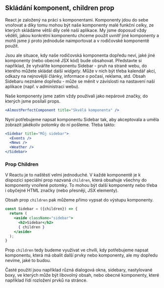 ## Skládání komponent, children prop

React je založený na práci s komponentami. Komponenty jdou do sebe vnořovat a díky tomu mohou být naše komponenty malé funkční celky, ze kterých skládáme větší díly celé naší aplikace. My jsme doposud vždy věděli, jakou konkrétní komponentu chceme použít uvnitř jiné komponenty a mohli jsme ji proto jednoduše naimportovat a v rodičovské komponentě použít.

Jsou ale situace, kdy naše rodičovská komponenta dopředu neví, jaké jiné komponenty (nebo obecně JSX kód) bude obsahovat. Představte si například, že vytváříte komponentu Sidebar - pruh na straně webu, do kterého můžete skládat další *widgety*. Může v nich být třeba kalendář akcí, odkazy na nejnovější články, informace o počasí, reklama, atd. Obsah Sidebaru neznáme dopředu - může se měnit v závislosti na nastavení naší aplikace (např. v administraci webu).

Naše komponenty jsme zatím vždy používali jako nepárové značky, do kterých jsme posílali props.

```jsx
<AlmostPerfectComponent title="Skvělá komponenta" />
```

Nyní potřebujeme napsat komponentu Sidebar tak, aby akceptovala a uměla zobrazit jakékoliv potomky do ní pošleme. Třeba takto:

```jsx
<Sidebar title="Můj sidebar">
  <Events />
  <News />
  <Weather />
</Sidebar>
```

### Prop Children

V Reactu je to naštěstí velmi jednoduché. V každé komponentě je k dispozici speciální prop nazvaná `children`, která obsahuje všechny do komponenty vnořené potomky. To mohou být další komponenty nebo třeba i obyčejné HTML značky (nebo přesněji, JSX elementy).

Obsah prop `children` pak můžeme přímo vypsat do výstupu komponenty.

```jsx
const Sidebar = ({children}) => {
  return (
    <aside className="sidebar">
      <h2>Sidebar</h2>
      { children }
    </aside>
  );
}
```

Prop `children` tedy budeme využívat ve chvíli, kdy potřebujeme napsat komponentu, která má obalit další prvky nebo komponenty, ale my dopředu nevíme, jaké to budou.

Časté použití jsou například různá dialogová okna, sidebary, nastylované boxy, ve kterých může být libovolný obsah, nebo obecné komponenty, které například řídí rozložení prvků na stránce.

